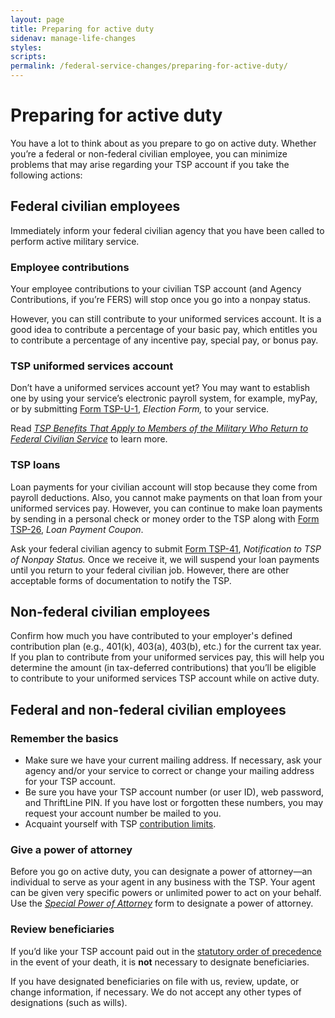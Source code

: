 ```yaml
---
layout: page
title: Preparing for active duty
sidenav: manage-life-changes
styles:
scripts:
permalink: /federal-service-changes/preparing-for-active-duty/
---
```

# Preparing for active duty

You have a lot to think about as you prepare to go on active duty. Whether you’re a federal or non-federal civilian employee, you can minimize problems that may arise regarding your TSP account if you take the following actions:
 
## Federal civilian employees
 
Immediately inform your federal civilian agency that you have been called to perform active military service.
 
### Employee contributions
 
Your employee contributions to your civilian TSP account (and Agency Contributions, if you’re FERS) will stop once you go into a nonpay status.
 
However, you can still contribute to your uniformed services account. It is a good idea to contribute a percentage of your basic pay, which entitles you to contribute a percentage of any incentive pay, special pay, or bonus pay.
 
### TSP uniformed services account
 
Don’t have a uniformed services account yet? You may want to establish one by using your service’s electronic payroll system, for example, myPay, or by submitting [Form TSP-U-1](https://www.tsp.gov/PDF/formspubs/tsp-u-1.pdf), *Election Form,* to your service.
 
Read *[TSP Benefits That Apply to Members of the Military Who Return to Federal Civilian Service](https://www.tsp.gov/PDF/formspubs/tspfs08.pdf)* to learn more.
 
### TSP loans
 
Loan payments for your civilian account will stop because they come from payroll deductions. Also, you cannot make payments on that loan from your uniformed services pay. However, you can continue to make loan payments by sending in a personal check or money order to the TSP along with [Form TSP-26](https://www.tsp.gov/PDF/formspubs/tsp-26.html), _Loan Payment Coupon_.

Ask your federal civilian agency to submit [Form TSP-41](https://www.tsp.gov/PDF/formspubs/tsp-41.pdf), *Notification to TSP of Nonpay Status.* Once we receive it, we will suspend your loan payments until you return to your federal civilian job. However, there are other acceptable forms of documentation to notify the TSP.

## Non-federal civilian employees

Confirm how much you have contributed to your employer's defined contribution plan (e.g., 401(k), 403(a), 403(b), etc.) for the current tax year. If you plan to contribute from your uniformed services pay, this will help you determine the amount (in tax-deferred contributions) that you’ll be eligible to contribute to your uniformed services TSP account while on active duty.

## Federal and non-federal civilian employees

### Remember the basics

+ Make sure we have your current mailing address. If necessary, ask your agency and/or your service to correct or change your mailing address for your TSP account.
+ Be sure you have your TSP account number (or user ID), web password, and ThriftLine PIN. If you have lost or forgotten these numbers, you may request your account number be mailed to you.
+ Acquaint yourself with TSP [contribution limits](/making-contributions/contribution-limits/).

### Give a power of attorney

Before you go on active duty, you can designate a power of attorney—an individual to serve as your agent in any business with the TSP. Your agent can be given very specific powers or unlimited power to act on your behalf. Use the *[Special Power of Attorney](https://www.tsp.gov/PDF/formspubs/oc01-10.pdf)* form to designate a power of attorney.
 
### Review beneficiaries
 
If you’d like your TSP account paid out in the [statutory order of precedence](/planning-for-life-events/beneficiary-basics/) in the event of your death, it is **not** necessary to designate beneficiaries. 

If you have designated beneficiaries on file with us, review, update, or change information, if necessary. We do not accept any other types of designations (such as wills).
<!-- CONTENT END -->
